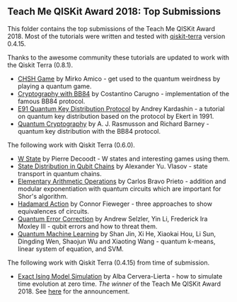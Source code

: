 ## Teach Me QISKit Award 2018: Top Submissions

This folder contains the top submissions of the Teach Me QISKit Award 2018.
Most of the tutorials were written and tested with [qiskit-terra](https://github.com/Qiskit/qiskit-terra)
version 0.4.15.


Thanks to the awesome community these tutorials are updated to work with the Qiskit Terra (0.8.1).
- [CHSH Game](chsh_game/CHSH%20game-tutorial.ipynb) by Mirko Amico - get used to the quantum weirdness by playing a quantum game.
- [Cryptography with BB84](cryptography/Cryptography.ipynb) by Costantino Carugno - implementation of the famous BB84 protocol.
- [E91 Quantum Key Distribution Protocol](e91_qkd/e91_quantum_key_distribution_protocol.ipynb) by Andrey Kardashin  - a tutorial on quantum key distribution based on the protocol by Ekert in 1991.
- [Quantum Cryptography](quantum_cryptography_qkd/Quantum_Cryptography2.ipynb) by A. J. Rasmusson and Richard Barney  - quantum key distribution with the BB84 protocol.


The following work with Qiskit Terra (0.6.0).
- [W State](w_state) by Pierre Decoodt - W states and interesting games using them.
- [State Distribution in Qubit Chains](state_distribution_in_qubit_chains/index.ipynb) by Alexander Yu. Vlasov  - state transport in quantum chains.
- [Elementary Arithmetic Operations](elementary_arithmetic_operations/elementary_arithmetic_operations.ipynb) by Carlos Bravo Prieto - addition and modular exponentiation with quantum circuits which are important for Shor's algorithm.
- [Hadamard Action](hadamard_action) by Connor Fieweger - three approaches to show equivalences of circuits.
- [Quantum Error Correction](quantum_error_correction/error_correction.ipynb) by Andrew Selzler, Yin Li, Frederick Ira Moxley III  - qubit errors and how to threat them.
- [Quantum Machine Learning](quantum_machine_learning/QISKIT%20for%20quantum%20machine%20learning.ipynb) by Shan Jin, Xi He, Xiaokai Hou, Li Sun, Dingding Wen, Shaojun Wu and Xiaoting Wang - quantum k-means, linear system of equation, and SVM.

The following work with Qiskit Terra (0.4.15) from time of submission.
- [Exact Ising Model Simulation](exact_ising_model_simulation/Ising_time_evolution.ipynb) by Alba Cervera-Lierta - how to simulate time evolution at zero time. *The winner* of the Teach Me QISKit Award 2018. See [here](https://www.ibm.com/blogs/research/2018/06/teach-qiskit-winner/) for the announcement.
